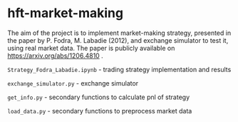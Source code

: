 # hft-market-making

The aim of the project is to implement market-making strategy, presented in the paper by P. Fodra, M. Labadie (2012), and exchange simulator to test it, using real market data. The paper is publicly available on https://arxiv.org/abs/1206.4810 . 

`Strategy_Fodra_Labadie.ipynb` - trading strategy implementation and results

`exchange_simulator.py` - exchange simulator

`get_info.py` - secondary functions to calculate pnl of strategy

`load_data.py` - secondary functions to preprocess market data
